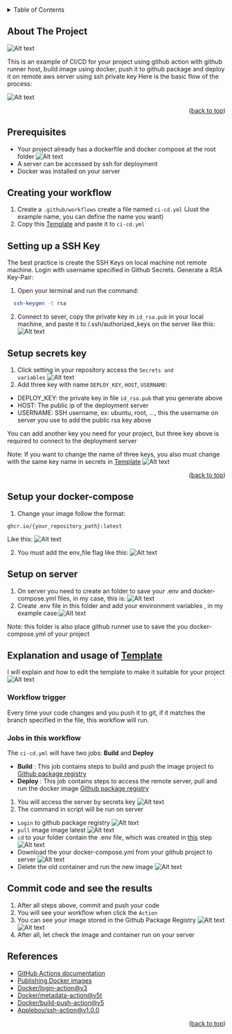 <!-- Improved compatibility of back to top link: See: https://github.com/othneildrew/Best-README-Template/pull/73 -->
<a name="readme-top"></a>

<!-- PROJECT LOGO -->
<br />


<!-- TABLE OF CONTENTS -->
<details>
  <summary>Table of Contents</summary>
  <ol>
    <li>
      <a href="#about-the-project">About The Project</a>
    </li>
    <li>
      <a href="#prerequisites">Prerequisites</a>
    </li>
    <li><a href="#creating-your-workflow">Creating your workflow</a></li>
    <li><a href="#setting-up-a-ssh-key">Setting up a SSH Key</a></li>
    <li><a href="#setup-secrets-key">Setup secrets key</a></li>
    <li><a href="#setup-your-docker-compose">Setup your docker-compose</a></li>
    <li><a href="#setup-on-server ">Setup on server </a></li>
    <li><a href="#explanation-and-usage-of-template">Explanation and usage of Template</a>
        <ul>
            <li><a href="#workflow-trigger">Workflow trigger</a></li>
            <li><a href="#jobs-in-this-workflow">Jobs in this workflow</a></li>
        </ul>
    </li>
    <li><a href="#commit-code-and-see-the-results">Commit code and see the results</a></li>
    <li><a href="#references">References</a></li>
  </ol>
</details>



<!-- ABOUT THE PROJECT -->
## About The Project

![Alt text](./readme-imgs/image.png)

This is an example of CI/CD for your project using github action with github runner host, build image using docker, push it to github package and deploy it on remote aws server using ssh private key
Here is the basic flow of the process:

![Alt text](./readme-imgs/image-1.png)

<p align="right">(<a href="#readme-top">back to top</a>)</p>



## Prerequisites
* Your project already has a dockerfile and docker compose at the root folder
![Alt text](./readme-imgs/image-3.png)
* A server can be accessed by ssh for deployment
* Docker was installed on your server

## Creating your workflow


1. Create a <code>.github/workflows</code>  create a file named <code>ci-cd.yml</code>  (Just the example name, you can define the name you want)
2. Copy this [Template](.github\workflows\ci-cd.yml) and paste it to <code>ci-cd.yml</code>
   
<!-- 3. Install NPM packages
   ```sh
   npm install
   ```
4. Enter your API in `config.js`
   ```js
   const API_KEY = 'ENTER YOUR API';
   ``` -->
## Setting up a SSH Key
The best practice is create the SSH Keys on local machine not remote machine. Login with username specified in Github Secrets. Generate a RSA Key-Pair:
1. Open your terminal and run the command:
 ```sh
   ssh-keygen -t rsa
   ```
2. Connect to sever, copy the private key in <code>id_rsa.pub</code> in your local machine, and paste it to /.ssh/authorized_keys on the server like this:
![Alt text](./readme-imgs/image-6.png)

## Setup secrets key
1. Click setting in your repository access the <code>Secrets and variables</code>
![Alt text](./readme-imgs/image-7.png)
2. Add three key with name <code>DEPLOY_KEY</code>, <code>HOST</code>, <code>USERNAME</code>:
* DEPLOY_KEY: the private key in file <code>id_rsa.pub</code> that you generate above
* HOST: The public ip of the deployment server
* USERNAME: SSH username, ex: ubuntu, root, ..., this the username on server you use to add the public rsa key above

You can add another key you need for your project, but three key above is required to connect to the deployment server

Note: If you want to change the name of three keys, you also must change with the same key name in secrets in [Template](.github\workflows\ci-cd.yml)
![Alt text](./readme-imgs/image-14.png)


<p align="right">(<a href="#readme-top">back to top</a>)</p>

## Setup your docker-compose
1. Change your image follow the format: 
```
ghcr.io/{your_repository_path}:latest
```
Like this:
![Alt text](./readme-imgs/image-21.png)

2. You must add the env_file flag like this:
![Alt text](./readme-imgs/image-20.png)

## Setup on server 
1. On server you need to create an folder to save your .env and docker-compose.yml files, in my case, this is: 
![Alt text](./readme-imgs/image-8.png)
2. Create .env file in this folder and add your environment variables , in my example case:![Alt text](./readme-imgs/image-10.png)

Note: this folder is also place github runner use to save the you docker-compose.yml of your project

<!-- USAGE EXAMPLES -->
## Explanation and usage of [Template](.github\workflows\ci-cd.yml)
I will explain and how to edit the template to make it suitable for your project  
![Alt text](./readme-imgs/image-12.png)

### Workflow trigger
Every time your code changes and you push it to git, if it matches the branch specified in the file, this workflow will run.
### Jobs in this workflow 

The <code>ci-cd.yml</code> will have two jobs: <b>Build</b>  and <b>Deploy</b> 

* <b>Build</b> : This job contains steps to build and push the image project to [Github package registry](https://github.com/features/packages)
* <b>Deploy</b> : This job contains steps to access the remote server, pull and run the docker image [Github package registry](https://github.com/features/packages)
1. You will access the server by secrets key
![Alt text](./readme-imgs/image-14.png)
2. The command in script will be run on server
* <code>Login</code> to github package registry
![Alt text](./readme-imgs/image-16.png)
* <code>pull</code> image image latest 
![Alt text](./readme-imgs/image-15.png)
* <code>cd</code> to your folder contain the .env file, which was created in <a href="#setup-on-server">this</a> step
![Alt text](./readme-imgs/image-17.png)
* Download the your docker-compose.yml from your github project to server
![Alt text](./readme-imgs/image-18.png)
* Delete the old container and run the new image
![Alt text](./readme-imgs/image-19.png)
## Commit code and see the results
1. After all steps above, commit and push your code
2. You will see your workflow when click the <code>Action</code>
3. You can see your image stored in the Github Package Registry
![Alt text](./readme-imgs/image-22.png)
![Alt text](./readme-imgs/image-23.png)
4. After all, let check the image and container run on your server

  
<!-- References -->
## References

* [GitHub Actions documentation](https://docs.github.com/en/actions)
* [Publishing Docker images](https://docs.github.com/en/actions/publishing-packages/publishing-docker-images)
* [Docker/login-action@v3](https://github.com/docker/login-action)
* [Docker/metadata-action@v5t](https://github.com/docker/metadata-action/)
* [Docker/build-push-action@v5](https://github.com/marketplace/actions/build-and-push-docker-images)
* [Appleboy/ssh-action@v1.0.0](https://github.com/appleboy/ssh-action)
<!-- * [GitHub Pages](https://pages.github.com)
* [Font Awesome](https://fontawesome.com) -->


<p align="right">(<a href="#readme-top">back to top</a>)</p>

